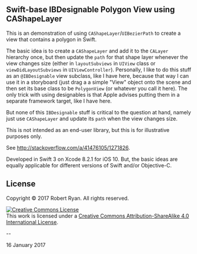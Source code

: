 ## Swift-base IBDesignable Polygon View using CAShapeLayer

This is an demonstration of using `CAShapeLayer`/`UIBezierPath` to create a view that contains a polygon in Swift.

The basic idea is to create a `CAShapeLayer` and add it to the `CALayer` hierarchy once, but then update the `path` for that shape layer whenever the view changes size (either in `layoutSubviews` in `UIView` class or `viewDidLayoutSubviews` in `UIViewController`). Personally, I like to do this stuff as an `@IBDesignable` view subclass, like I have here, because that way I can use it in a storyboard (just drag a a simple "View" object onto the scene and then set its base class to be `PolygonView` (or whatever you call it here). The only trick with using designables is that Apple advises putting them in a separate framework target, like I have here.

But none of this `IBDesignable` stuff is critical to the question at hand, namely just use `CAShapeLayer` and update its `path` when the view changes size.

This is not intended as an end-user library, but this is for illustrative purposes only.

See http://stackoverflow.com/a/41476105/1271826.

Developed in Swift 3 on Xcode 8.2.1 for iOS 10. But, the basic ideas are equally applicable for different versions of Swift and/or Objective-C. 

## License

Copyright &copy; 2017 Robert Ryan. All rights reserved.

<a rel="license" href="http://creativecommons.org/licenses/by-sa/4.0/"><img alt="Creative Commons License" style="border-width:0" src="http://i.creativecommons.org/l/by-sa/4.0/88x31.png" /></a><br />This work is licensed under a <a rel="license" href="http://creativecommons.org/licenses/by-sa/4.0/">Creative Commons Attribution-ShareAlike 4.0 International License</a>.

--

16 January 2017

